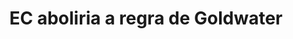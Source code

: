 ---
title: "EC aboliria a regra de Goldwater"
infoslide: "Nos anos 60, Goldwater foi um candidato à presidência dos estados unidos, alvo de um ataque mediático intenso. Este ataque foi particularmente influente devido à predominância de psiquiátras, nos seus comentários políticos, apontarem traços de psicopatia a Goldwater. A herança deste fenómeno resultou na criação da regra de Goldwater pela American Psychiatric Association que considera como uma falha de conduta ética profissionais da saúde mental comentarem sobre o estado psicológico de figuras públicas ou partilharem informação sigilosa sobre estes. Este debate voltou a ser influente devido às polémicas semelhantes com Donald Trump, e recentemente, a Vladimir Putin"
round: "Round 5"
weight: 5
videos: []
tags: ['Psycology', 'Politics']
layout: "motion"
categories: ["motions"]
---